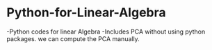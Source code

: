 # Python-for-Linear-Algebra

-Python codes for linear Algebra
-Includes PCA without using python packages. we can compute the PCA manually.

